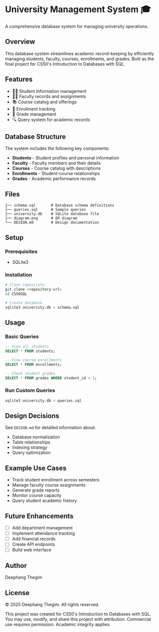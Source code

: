 # University Management System 🎓

A comprehensive database system for managing university operations.

## Overview

This database system streamlines academic record-keeping by efficiently managing students, faculty, courses, enrollments, and grades. Built as the final project for CS50's Introduction to Databases with SQL.

## Features

- 👨‍🎓 Student information management
- 👨‍🏫 Faculty records and assignments
- 📚 Course catalog and offerings
- 📝 Enrollment tracking
- 🎯 Grade management
- 🔍 Query system for academic records

## Database Structure

The system includes the following key components:

- **Students** - Student profiles and personal information
- **Faculty** - Faculty members and their details
- **Courses** - Course catalog with descriptions
- **Enrollments** - Student-course relationships
- **Grades** - Academic performance records

## Files

```
├── schema.sql       # Database schema definitions
├── queries.sql      # Sample queries
├── university.db    # SQLite database file
├── diagram.png      # ER diagram
└── DESIGN.md        # Design documentation
```

## Setup

### Prerequisites

- SQLite3

### Installation

```bash
# Clone repository
git clone <repository-url>
cd CS50SQL

# Create database
sqlite3 university.db < schema.sql
```

## Usage

### Basic Queries

```sql
-- View all students
SELECT * FROM students;

-- View course enrollments
SELECT * FROM enrollments;

-- Check student grades
SELECT * FROM grades WHERE student_id = 1;
```

### Run Custom Queries

```bash
sqlite3 university.db < queries.sql
```

## Design Decisions

See `DESIGN.md` for detailed information about:
- Database normalization
- Table relationships
- Indexing strategy
- Query optimization

## Example Use Cases

- Track student enrollment across semesters
- Manage faculty course assignments
- Generate grade reports
- Monitor course capacity
- Query student academic history

## Future Enhancements

- [ ] Add department management
- [ ] Implement attendance tracking
- [ ] Add financial records
- [ ] Create API endpoints
- [ ] Build web interface

## Author

Deephang Thegim

## License

© 2025 Deephang Thegim. All rights reserved.

This project was created for CS50's Introduction to Databases with SQL. You may use, modify, and share this project with attribution. Commercial use requires permission. Academic integrity applies.
